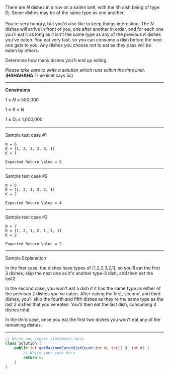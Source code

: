 There are *N* dishes in a row on a kaiten belt, with the *i*th dish being of type *D<sub>i</sub>*. Some dishes may be of the same 
type as one another.

You're very hungry, but you'd also like to keep things interesting. The *N* dishes will arrive in front of you, one 
after another in order, and for each one you'll eat it as long as it isn't the same type as any of the previous *K* 
dishes you've eaten. You eat very fast, so you can consume a dish before the next one gets to you. Any dishes you choose 
not to eat as they pass will be eaten by others.

Determine how many dishes you'll end up eating.

*Please take care to write a solution which runs within the time limit.*  (**HAHAHAHA** Time limit says 5s)

---

**Constraints**

1 ≤ *N* ≤ 500,000

1 ≤ *K* ≤ *N*

1 ≤ *D<sub>i</sub>* ≤ 1,000,000

---

Sample test case #1
```
N = 6
D = [1, 2, 3, 3, 2, 1]
K = 1
```
```
Expected Return Value = 5
```
---

Sample test case #2
```
N = 6
D = [1, 2, 3, 3, 2, 1]
K = 2
```
```
Expected Return Value = 4
```
---

Sample test case #3
```
N = 7
D = [1, 2, 1, 2, 1, 2, 1]
K = 2
```
```
Expected Return Value = 2
```
---

Sample Explanation

In the first case, the dishes have types of [1,2,3,3,2,1], so you'll eat the first 3 dishes, skip the next one as it's 
another type-3 dish, and then eat the last2. 

In the second case, you won't eat a dish if it has the same type as either of the previous 2 dishes you've eaten. After 
eating the first, second, and third dishes, you'll skip the fourth and fifth dishes as they're the same type as the last 
2 dishes that you've eaten. You'll then eat the last dish, consuming 4 dishes total.

In the third case, once you eat the first two dishes you won't eat any of the remaining dishes.

---

```java
// Write any import statements here
class Solution {
    public int getMaximumEatenDishCount(int N, int[] D, int K) {
        // Write your code here
        return 0;
    }
}
```